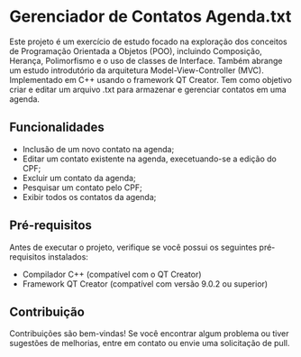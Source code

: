 # Gerenciador de Contatos Agenda.txt

Este projeto é um exercício de estudo focado na exploração dos conceitos de Programação Orientada a Objetos (POO), incluindo Composição, Herança, Polimorfismo e o uso de classes de Interface. Também abrange um estudo introdutório da arquitetura Model-View-Controller (MVC).
Implementado em C++ usando o framework QT Creator.
Tem como objetivo criar e editar um arquivo .txt para armazenar e gerenciar contatos em uma agenda.

## Funcionalidades

- Inclusão de um novo contato na agenda;
- Editar um contato existente na agenda, execetuando-se a edição do CPF;
- Excluir um contato da agenda;
- Pesquisar um contato pelo CPF;
- Exibir todos os contatos da agenda;

## Pré-requisitos

Antes de executar o projeto, verifique se você possui os seguintes pré-requisitos instalados:

- Compilador C++ (compatível com o QT Creator)
- Framework QT Creator (compatível com versão 9.0.2 ou superior)

## Contribuição

Contribuições são bem-vindas! Se você encontrar algum problema ou tiver sugestões de melhorias, entre em contato ou envie uma solicitação de pull.